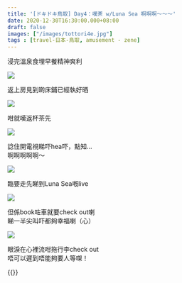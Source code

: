 ```yaml
---
title: '[ドキドキ鳥取] Day4：嘆茶 w/Luna Sea 啊啊啊～～～'
date: 2020-12-30T16:30:00.000+08:00
draft: false
images: ["/images/tottori4e.jpg"]
tags : [travel-日本-鳥取, amusement - zene]
---
```


浸完溫泉食埋早餐精神爽利  

![](/images/tottori4e1.jpg)

返上房見到啲床鋪已經執好晒  

![](/images/tottori4e.jpg)

咁就嘆返杯茶先  

![](/images/tottori4e.jpg)

諗住開電視睇吓hea吓，點知...  
啊啊啊啊啊～  

![](/images/tottori4e3.jpg)

臨要走先睇到Luna Sea嘅live  

![](/images/tottori4e4.jpg)

但係book咗車就要check out喇  
睇一半尖叫吓都夠幸福喇（心）  

![](/images/tottori4e5.jpg)

眼淚在心裡流咁拖行李check out  
唔可以遲到唔能夠要人等㗎！  

 
  
{{<tottori>}}  
